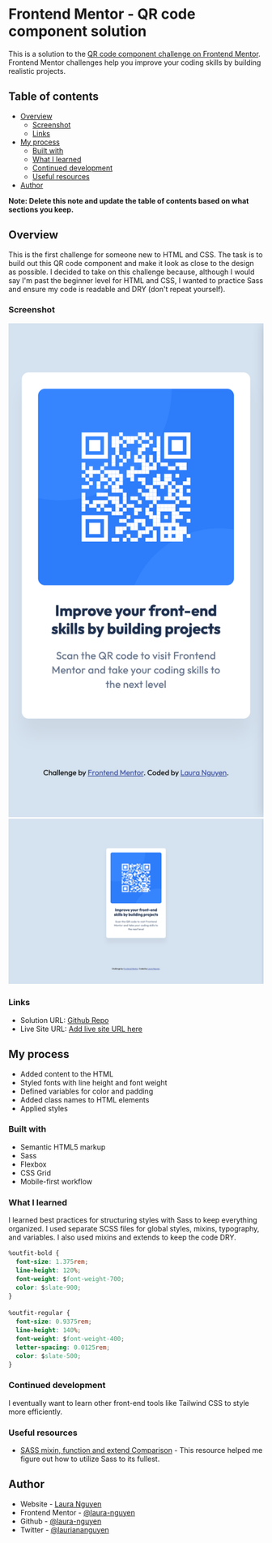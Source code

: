 # Frontend Mentor - QR code component solution

This is a solution to the [QR code component challenge on Frontend Mentor](https://www.frontendmentor.io/challenges/qr-code-component-iux_sIO_H). Frontend Mentor challenges help you improve your coding skills by building realistic projects.

## Table of contents

- [Overview](#overview)
  - [Screenshot](#screenshot)
  - [Links](#links)
- [My process](#my-process)
  - [Built with](#built-with)
  - [What I learned](#what-i-learned)
  - [Continued development](#continued-development)
  - [Useful resources](#useful-resources)
- [Author](#author)

**Note: Delete this note and update the table of contents based on what sections you keep.**

## Overview

This is the first challenge for someone new to HTML and CSS. The task is to build out this QR code component and make it look as close to the design as possible. I decided to take on this challenge because, although I would say I'm past the beginner level for HTML and CSS, I wanted to practice Sass and ensure my code is readable and DRY (don't repeat yourself).

### Screenshot

![](./images/screenshot-mobile.png)
![](./images/screenshot-desktop.png)

### Links

- Solution URL: [Github Repo](https://github.com/laura-nguyen/qr-code-component)
- Live Site URL: [Add live site URL here](https://your-live-site-url.com)

## My process

- Added content to the HTML
- Styled fonts with line height and font weight
- Defined variables for color and padding
- Added class names to HTML elements
- Applied styles

### Built with

- Semantic HTML5 markup
- Sass
- Flexbox
- CSS Grid
- Mobile-first workflow

### What I learned

I learned best practices for structuring styles with Sass to keep everything organized. I used separate SCSS files for global styles, mixins, typography, and variables. I also used mixins and extends to keep the code DRY.

```css
%outfit-bold {
  font-size: 1.375rem;
  line-height: 120%;
  font-weight: $font-weight-700;
  color: $slate-900;
}

%outfit-regular {
  font-size: 0.9375rem;
  line-height: 140%;
  font-weight: $font-weight-400;
  letter-spacing: 0.0125rem;
  color: $slate-500;
}
```

### Continued development

I eventually want to learn other front-end tools like Tailwind CSS to style more efficiently.

### Useful resources

- [SASS mixin, function and extend Comparison](https://medium.com/@tugbaakyolsener/sass-mixin-function-and-extend-comparison-d9fe6469efdf) - This resource helped me figure out how to utilize Sass to its fullest.

## Author

- Website - [Laura Nguyen](https://www.your-site.com)
- Frontend Mentor - [@laura-nguyen](https://www.frontendmentor.io/profile/laura-nguyen)
- Github - [@laura-nguyen](https://www.github.com/laura-nguyen)
- Twitter - [@lauriananguyen](https://www.twitter.com/lauriananguyen)
